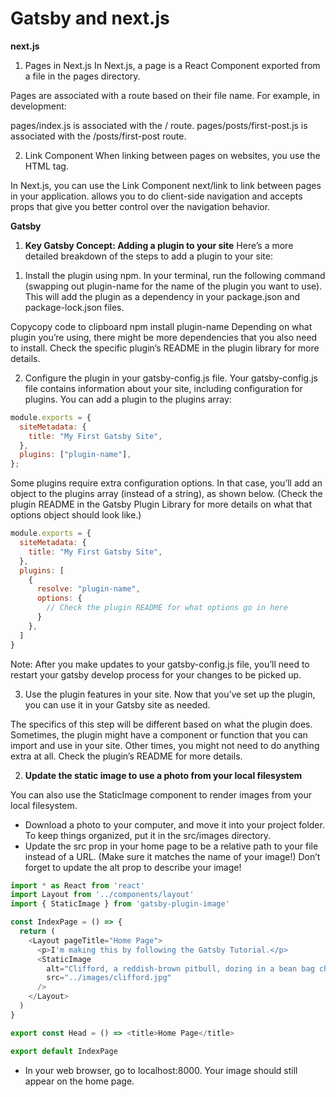 # Gatsby and next.js

**next.js**

1. Pages in Next.js
In Next.js, a page is a React Component exported from a file in the pages directory.

Pages are associated with a route based on their file name. For example, in development:

pages/index.js is associated with the / route.
pages/posts/first-post.js is associated with the /posts/first-post route.

2. Link Component
When linking between pages on websites, you use the <a> HTML tag.

In Next.js, you can use the Link Component next/link to link between pages in your application. <Link> allows you to do client-side navigation and accepts props that give you better control over the navigation behavior.

**Gatsby**

1. **Key Gatsby Concept: Adding a plugin to your site**
Here’s a more detailed breakdown of the steps to add a plugin to your site:

1) Install the plugin using npm.
In your terminal, run the following command (swapping out plugin-name for the name of the plugin you want to use). This will add the plugin as a dependency in your package.json and package-lock.json files.

Copycopy code to clipboard
npm install plugin-name
Depending on what plugin you’re using, there might be more dependencies that you also need to install. Check the specific plugin’s README in the plugin library for more details.

2) Configure the plugin in your gatsby-config.js file.
Your gatsby-config.js file contains information about your site, including configuration for plugins. You can add a plugin to the plugins array:

``` js
module.exports = {
  siteMetadata: {
    title: "My First Gatsby Site",
  },
  plugins: ["plugin-name"],
};
```
Some plugins require extra configuration options. In that case, you’ll add an object to the plugins array (instead of a string), as shown below. (Check the plugin README in the Gatsby Plugin Library for more details on what that options object should look like.)


``` js
module.exports = {
  siteMetadata: {
    title: "My First Gatsby Site",
  },
  plugins: [
    {
      resolve: "plugin-name",
      options: {
        // Check the plugin README for what options go in here
      }
    },
  ]
}

```

Note: After you make updates to your gatsby-config.js file, you’ll need to restart your gatsby develop process for your changes to be picked up.

3) Use the plugin features in your site.
Now that you’ve set up the plugin, you can use it in your Gatsby site as needed.

The specifics of this step will be different based on what the plugin does. Sometimes, the plugin might have a component or function that you can import and use in your site. Other times, you might not need to do anything extra at all. Check the plugin’s README for more details.


2. **Update the static image to use a photo from your local filesystem**

You can also use the StaticImage component to render images from your local filesystem.

- Download a photo to your computer, and move it into your project folder. To keep things organized, put it in the src/images directory.
- Update the src prop in your home page to be a relative path to your file instead of a URL. (Make sure it matches the name of your image!) Don’t forget to update the alt prop to describe your image!

``` js
import * as React from 'react'
import Layout from '../components/layout'
import { StaticImage } from 'gatsby-plugin-image'

const IndexPage = () => {
  return (
    <Layout pageTitle="Home Page">
      <p>I'm making this by following the Gatsby Tutorial.</p>
      <StaticImage
        alt="Clifford, a reddish-brown pitbull, dozing in a bean bag chair"
        src="../images/clifford.jpg"
      />
    </Layout>
  )
}

export const Head = () => <title>Home Page</title>

export default IndexPage
```

- In your web browser, go to localhost:8000. Your image should still appear on the home page.
